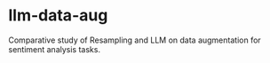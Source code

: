 # llm-data-aug
Comparative study of Resampling and LLM on data augmentation for sentiment analysis tasks.
